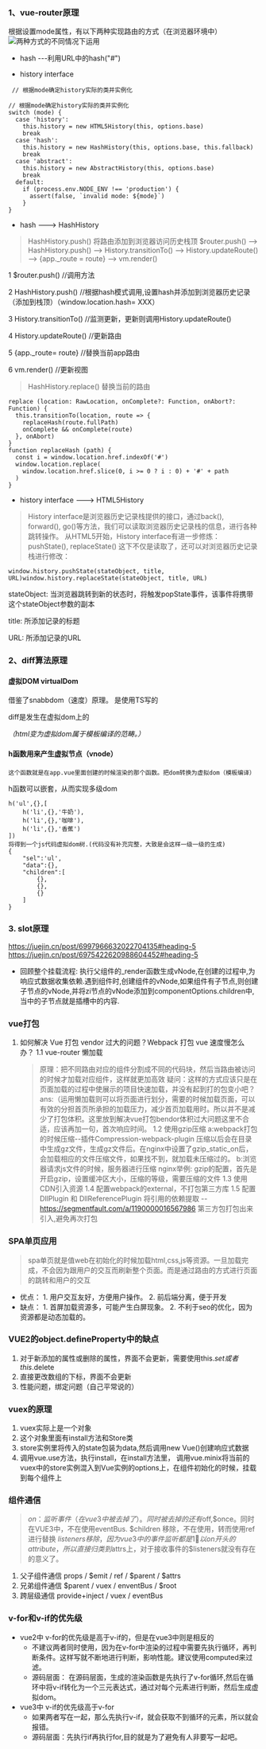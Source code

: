 
### 1、vue-router原理
根据设置mode属性，有以下两种实现路由的方式（在浏览器环境中）
![两种方式的不同情况下运用]("../img/v_r.png")
* hash ---利用URL中的hash("#")

* history interface

```
 // 根据mode确定history实际的类并实例化    

// 根据mode确定history实际的类并实例化
switch (mode) {
  case 'history':
    this.history = new HTML5History(this, options.base)
    break
  case 'hash':
    this.history = new HashHistory(this, options.base, this.fallback)
    break
  case 'abstract':
    this.history = new AbstractHistory(this, options.base)
    break
  default:
    if (process.env.NODE_ENV !== 'production') {
      assert(false, `invalid mode: ${mode}`)
    }
}
```
* hash ---> HashHistory
> HashHistory.push()  将路由添加到浏览器访问历史栈顶 
$router.push() --> HashHistory.push() --> History.transitionTo() --> History.updateRoute() --> {app._route = route} --> vm.render()     

1 $router.push() //调用方法

2 HashHistory.push() //根据hash模式调用,设置hash并添加到浏览器历史记录（添加到栈顶）（window.location.hash= XXX）

3 History.transitionTo() //监测更新，更新则调用History.updateRoute()

4 History.updateRoute() //更新路由

5 {app._route= route} //替换当前app路由

6 vm.render() //更新视图

> HashHistory.replace() 替换当前的路由
```
replace (location: RawLocation, onComplete?: Function, onAbort?: Function) {
  this.transitionTo(location, route => {
    replaceHash(route.fullPath)
    onComplete && onComplete(route)
  }, onAbort)
}
function replaceHash (path) {
  const i = window.location.href.indexOf('#')
  window.location.replace(
    window.location.href.slice(0, i >= 0 ? i : 0) + '#' + path
  )
}
```
* history interface ---> HTML5History
>History interface是浏览器历史记录栈提供的接口，通过back(), forward(), go()等方法，我们可以读取浏览器历史记录栈的信息，进行各种跳转操作。
从HTML5开始，History interface有进一步修炼：pushState(), replaceState() 这下不仅是读取了，还可以对浏览器历史记录栈进行修改：
```
window.history.pushState(stateObject, title, URL)window.history.replaceState(stateObject, title, URL)
```
stateObject: 当浏览器跳转到新的状态时，将触发popState事件，该事件将携带这个stateObject参数的副本

title: 所添加记录的标题

URL: 所添加记录的URL

### 2、diff算法原理

#### 虚拟DOM virtualDom 
借鉴了snabbdom（速度）原理。 是使用TS写的 

diff是发生在虚拟dom上的

*（html变为虚拟dom属于模板编译的范畴。）*

#### h函数用来产生虚拟节点（vnode）
    这个函数就是在app.vue里面创建的时候渲染的那个函数。把dom转换为虚拟dom（模板编译）
h函数可以嵌套，从而实现多级dom 
```
h('ul',{},[
    h('li',{},'牛奶'),
    h('li',{},'咖啡'),
    h('li',{},'香蕉')
])
将得到一个js代码虚拟dom树.(代码没有补充完整，大致是会这样一级一级的生成)
{
    "sel":'ul',
    "data":{},
    "children":[
        {},
        {},
        {}
    ]
}
```



### 3. slot原理 
https://juejin.cn/post/6997966632022704135#heading-5
https://juejin.cn/post/6975422620988604452#heading-5
* 回顾整个挂载流程: 执行父组件的_render函数生成vNode,在创建的过程中,为响应式数据收集依赖.遇到组件时,创建组件的vNode,如果组件有子节点,则创建子节点的vNode,并将zi节点的vNode添加到componentOptions.children中,当中的子节点就是插槽中的内容.



### vue打包

1. 如何解决 Vue 打包 vendor 过大的问题？Webpack 打包 vue 速度慢怎么办？
    1.1 vue-router 懒加载
    > 原理：把不同路由对应的组件分割成不同的代码块，然后当路由被访问的时候才加载对应组件，这样就更加高效
    > 疑问：这样的方式应该只是在页面加载的过程中使展示的项目快速加载，并没有起到打的包变小吧？
    > ans:（运用懒加载则可以将页面进行划分，需要的时候加载页面，可以有效的分担首页所承担的加载压力，减少首页加载用时。所以并不是减少了打包体积。这里放到解决vue打包bendor体积过大问题这里不合适，应该再加一句，首次响应时间。
    1.2 使用gzip压缩
        a:webpack打包的时候压缩--插件Compression-webpack-plugin
            压缩以后会在目录中生成gz文件，生成gz文件后。在nginx中设置了gzip_static_on后，会加载相应的文件压缩文件，如果找不到，就加载未压缩过的。
        b:浏览器请求js文件的时候，服务器进行压缩
            nginx举例: 
            gzip的配置，首先是开启gzip，设置缓冲区大小，压缩的等级，需要压缩的文件
    1.3 使用CDN引入资源
    1.4 配置webpack的external，不打包第三方库
    1.5 配置 DllPlugin 和 DllReferencePlugin 将引用的依赖提取 -- https://segmentfault.com/a/1190000016567986   第三方包打包出来引入,避免再次打包


### SPA单页应用
> spa单页就是值web在初始化的时候加载html,css,js等资源。一旦加载完成，不会因为跟用户的交互而刷新整个页面。而是通过路由的方式进行页面的跳转和用户的交互
* 优点： 1. 用户交互友好，方便用户操作。 2. 前后端分离，便于开发
* 缺点： 1. 首屏加载资源多，可能产生白屏现象。 2. 不利于seo的优化，因为资源都是动态加载的。


### VUE2的object.defineProperty中的缺点

1. 对于新添加的属性或删除的属性，界面不会更新，需要使用this.$set 或者 this.$delete
2. 直接更改数组的下标，界面不会更新
3. 性能问题，绑定问题（自己平常说的）


### vuex的原理
1. vuex实际上是一个对象
2. 这个对象里面有install方法和Store类
3. store实例里将传入的state包装为data,然后调用new Vue()创建响应式数据
4. 调用vue.use方法，执行install，在install方法里， 调用vue.minix将当前的vuex中的store实例混入到Vue实例的options上，在组件初始化的时候，挂载到每个组件上

### 组件通信
> $on：监听事件（在vue3中被去掉了）。同时被去掉的还有$off,$once。同时在VUE3中，不在使用eventBus.
> $children 移除，不在使用，转而使用ref进行替换
> $listeners 移除，因为vue3中的事件监听都是1⃣以on开头的attribute，所以直接归类到$attrs上，对于接收事件的$listeners就没有存在的意义了。
1. 父子组件通信
  props / $emit / ref / $parent / $attrs
2. 兄弟组件通信
  $parent / vuex / enventBus / $root
3. 跨层级通信
  provide+inject  / vuex / eventBus

### v-for和v-if的优先级
* vue2中
    v-for的优先级是高于v-if的，但是在vue3中则是相反的
    * 不建议两者同时使用，因为在v-for中渲染的过程中需要先执行循环，再判断条件。这样写就不断地进行判断，影响性能。建议使用computed来过滤。
    * 源码层面： 在源码层面，生成的渲染函数是先执行了v-for循环,然后在循环中将v-if转化为一个三元表达式，通过对每个元素进行判断，然后生成虚拟dom。
* vue3中
    v-if的优先级高于v-for
    * 如果两者写在一起，那么先执行v-if，就会获取不到循环的元素，所以就会报错。
    * 源码层面：先执行if再执行for,目的就是为了避免有人非要写一起吧。